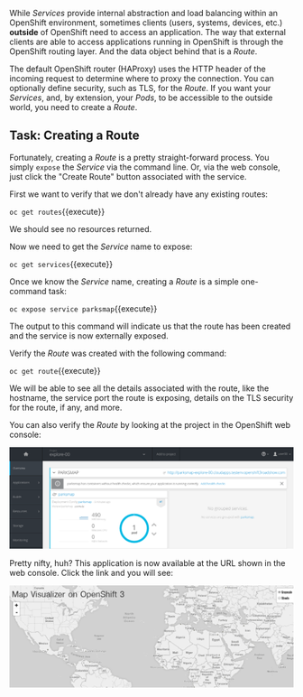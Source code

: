While _Services_ provide internal abstraction and load balancing within an
OpenShift environment, sometimes clients (users, systems, devices, etc.)
**outside** of OpenShift need to access an application. The way that external
clients are able to access applications running in OpenShift is through the
OpenShift routing layer. And the data object behind that is a _Route_.

The default OpenShift router (HAProxy) uses the HTTP header of the incoming
request to determine where to proxy the connection. You can optionally define
security, such as TLS, for the _Route_. If you want your _Services_, and, by
extension, your _Pods_,  to be accessible to the outside world, you need to
create a _Route_.

## Task: Creating a Route

Fortunately, creating a _Route_ is a pretty straight-forward process.  You simply
`expose` the _Service_ via the command line. Or, via the web console, just click
the "Create Route" button associated with the service.

First we want to verify that we don't already have any existing routes:

`oc get routes`{{execute}}

We should see no resources returned.

Now we need to get the _Service_ name to expose:

`oc get services`{{execute}}


Once we know the _Service_ name, creating a _Route_ is a simple one-command task:

`oc expose service parksmap`{{execute}}

The output to this command will indicate us that the route has been created and the service is now externally exposed.

Verify the _Route_ was created with the following command:

`oc get route`{{execute}}

We will be able to see all the details associated with the route, like the hostname, the service port the route is exposing, details on the TLS security for the route, if any, and more.

You can also verify the _Route_ by looking at the project in the OpenShift web console:

![Route](./images/parksmap-route.png)

Pretty nifty, huh?  This application is now available at the URL shown in the
web console. Click the link and you will see:

![Application](./images/parksmap-empty.png)
